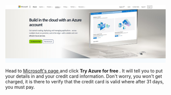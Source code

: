 <img src="/picturesv2/freetrial.JPG" alt="click green button">
<p>
  Head to <a href="https://azure.microsoft.com/en-us/pricing/purchase-options/azure-account"> Microsoft's page </a> and click <b> Try Azure for free </b>. It will tell you to put your details in and your credit card information. Don't worry, you won't get charged, it is there to verify that the credit card is valid where after 31 days, you must pay. 
</p>
